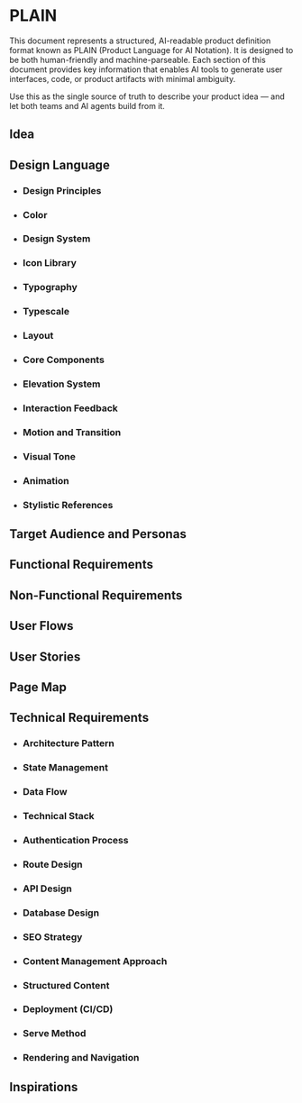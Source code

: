 # PLAIN

This document represents a structured, AI-readable product definition format known as PLAIN (Product Language for AI Notation).
It is designed to be both human-friendly and machine-parseable. Each section of this document provides key information that enables AI tools to generate user interfaces, code, or product artifacts with minimal ambiguity.

Use this as the single source of truth to describe your product idea — and let both teams and AI agents build from it.

## Idea

## Design Language

- ### Design Principles
- ### Color
- ### Design System
- ### Icon Library
- ### Typography
- ### Typescale
- ### Layout
- ### Core Components
- ### Elevation System
- ### Interaction Feedback
- ### Motion and Transition
- ### Visual Tone
- ### Animation
- ### Stylistic References

## Target Audience and Personas

## Functional Requirements

## Non-Functional Requirements

## User Flows

## User Stories

## Page Map

## Technical Requirements

- ### Architecture Pattern
- ### State Management
- ### Data Flow
- ### Technical Stack
- ### Authentication Process
- ### Route Design
- ### API Design
- ### Database Design
- ### SEO Strategy
- ### Content Management Approach
- ### Structured Content
- ### Deployment (CI/CD)
- ### Serve Method
- ### Rendering and Navigation

## Inspirations
